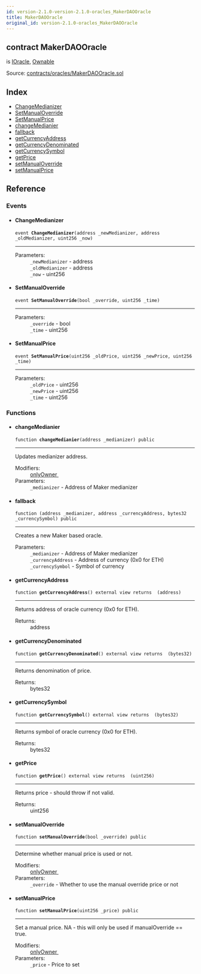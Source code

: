 ```yaml
---
id: version-2.1.0-version-2.1.0-oracles_MakerDAOOracle
title: MakerDAOOracle
original_id: version-2.1.0-oracles_MakerDAOOracle
---
```


<div class="contract-doc"><div class="contract"><h2 class="contract-header"><span class="contract-kind">contract</span> MakerDAOOracle</h2><p class="base-contracts"><span>is</span> <a href="interfaces_IOracle.html">IOracle</a><span>, </span><a href="es_openzeppelin-solidity_contracts_ownership_Ownable.html">Ownable</a></p><div class="source">Source: <a href="https://github.com/PolymathNetwork/polymath-core/blob/v2.1.0/contracts/oracles/MakerDAOOracle.sol" target="_blank">contracts/oracles/MakerDAOOracle.sol</a></div></div><div class="index"><h2>Index</h2><ul><li><a href="oracles_MakerDAOOracle.html#ChangeMedianizer">ChangeMedianizer</a></li><li><a href="oracles_MakerDAOOracle.html#SetManualOverride">SetManualOverride</a></li><li><a href="oracles_MakerDAOOracle.html#SetManualPrice">SetManualPrice</a></li><li><a href="oracles_MakerDAOOracle.html#changeMedianier">changeMedianier</a></li><li><a href="oracles_MakerDAOOracle.html#">fallback</a></li><li><a href="oracles_MakerDAOOracle.html#getCurrencyAddress">getCurrencyAddress</a></li><li><a href="oracles_MakerDAOOracle.html#getCurrencyDenominated">getCurrencyDenominated</a></li><li><a href="oracles_MakerDAOOracle.html#getCurrencySymbol">getCurrencySymbol</a></li><li><a href="oracles_MakerDAOOracle.html#getPrice">getPrice</a></li><li><a href="oracles_MakerDAOOracle.html#setManualOverride">setManualOverride</a></li><li><a href="oracles_MakerDAOOracle.html#setManualPrice">setManualPrice</a></li></ul></div><div class="reference"><h2>Reference</h2><div class="events"><h3>Events</h3><ul><li><div class="item event"><span id="ChangeMedianizer" class="anchor-marker"></span><h4 class="name">ChangeMedianizer</h4><div class="body"><code class="signature">event <strong>ChangeMedianizer</strong><span>(address _newMedianizer, address _oldMedianizer, uint256 _now) </span></code><hr/><dl><dt><span class="label-parameters">Parameters:</span></dt><dd><div><code>_newMedianizer</code> - address</div><div><code>_oldMedianizer</code> - address</div><div><code>_now</code> - uint256</div></dd></dl></div></div></li><li><div class="item event"><span id="SetManualOverride" class="anchor-marker"></span><h4 class="name">SetManualOverride</h4><div class="body"><code class="signature">event <strong>SetManualOverride</strong><span>(bool _override, uint256 _time) </span></code><hr/><dl><dt><span class="label-parameters">Parameters:</span></dt><dd><div><code>_override</code> - bool</div><div><code>_time</code> - uint256</div></dd></dl></div></div></li><li><div class="item event"><span id="SetManualPrice" class="anchor-marker"></span><h4 class="name">SetManualPrice</h4><div class="body"><code class="signature">event <strong>SetManualPrice</strong><span>(uint256 _oldPrice, uint256 _newPrice, uint256 _time) </span></code><hr/><dl><dt><span class="label-parameters">Parameters:</span></dt><dd><div><code>_oldPrice</code> - uint256</div><div><code>_newPrice</code> - uint256</div><div><code>_time</code> - uint256</div></dd></dl></div></div></li></ul></div><div class="functions"><h3>Functions</h3><ul><li><div class="item function"><span id="changeMedianier" class="anchor-marker"></span><h4 class="name">changeMedianier</h4><div class="body"><code class="signature">function <strong>changeMedianier</strong><span>(address _medianizer) </span><span>public </span></code><hr/><div class="description"><p>Updates medianizer address.</p></div><dl><dt><span class="label-modifiers">Modifiers:</span></dt><dd><a href="es_openzeppelin-solidity_contracts_ownership_Ownable.html#onlyOwner">onlyOwner </a></dd><dt><span class="label-parameters">Parameters:</span></dt><dd><div><code>_medianizer</code> - Address of Maker medianizer</div></dd></dl></div></div></li><li><div class="item function"><span id="fallback" class="anchor-marker"></span><h4 class="name">fallback</h4><div class="body"><code class="signature">function <strong></strong><span>(address _medianizer, address _currencyAddress, bytes32 _currencySymbol) </span><span>public </span></code><hr/><div class="description"><p>Creates a new Maker based oracle.</p></div><dl><dt><span class="label-parameters">Parameters:</span></dt><dd><div><code>_medianizer</code> - Address of Maker medianizer</div><div><code>_currencyAddress</code> - Address of currency (0x0 for ETH)</div><div><code>_currencySymbol</code> - Symbol of currency</div></dd></dl></div></div></li><li><div class="item function"><span id="getCurrencyAddress" class="anchor-marker"></span><h4 class="name">getCurrencyAddress</h4><div class="body"><code class="signature">function <strong>getCurrencyAddress</strong><span>() </span><span>external </span><span>view </span><span>returns  (address) </span></code><hr/><div class="description"><p>Returns address of oracle currency (0x0 for ETH).</p></div><dl><dt><span class="label-return">Returns:</span></dt><dd>address</dd></dl></div></div></li><li><div class="item function"><span id="getCurrencyDenominated" class="anchor-marker"></span><h4 class="name">getCurrencyDenominated</h4><div class="body"><code class="signature">function <strong>getCurrencyDenominated</strong><span>() </span><span>external </span><span>view </span><span>returns  (bytes32) </span></code><hr/><div class="description"><p>Returns denomination of price.</p></div><dl><dt><span class="label-return">Returns:</span></dt><dd>bytes32</dd></dl></div></div></li><li><div class="item function"><span id="getCurrencySymbol" class="anchor-marker"></span><h4 class="name">getCurrencySymbol</h4><div class="body"><code class="signature">function <strong>getCurrencySymbol</strong><span>() </span><span>external </span><span>view </span><span>returns  (bytes32) </span></code><hr/><div class="description"><p>Returns symbol of oracle currency (0x0 for ETH).</p></div><dl><dt><span class="label-return">Returns:</span></dt><dd>bytes32</dd></dl></div></div></li><li><div class="item function"><span id="getPrice" class="anchor-marker"></span><h4 class="name">getPrice</h4><div class="body"><code class="signature">function <strong>getPrice</strong><span>() </span><span>external </span><span>view </span><span>returns  (uint256) </span></code><hr/><div class="description"><p>Returns price - should throw if not valid.</p></div><dl><dt><span class="label-return">Returns:</span></dt><dd>uint256</dd></dl></div></div></li><li><div class="item function"><span id="setManualOverride" class="anchor-marker"></span><h4 class="name">setManualOverride</h4><div class="body"><code class="signature">function <strong>setManualOverride</strong><span>(bool _override) </span><span>public </span></code><hr/><div class="description"><p>Determine whether manual price is used or not.</p></div><dl><dt><span class="label-modifiers">Modifiers:</span></dt><dd><a href="es_openzeppelin-solidity_contracts_ownership_Ownable.html#onlyOwner">onlyOwner </a></dd><dt><span class="label-parameters">Parameters:</span></dt><dd><div><code>_override</code> - Whether to use the manual override price or not</div></dd></dl></div></div></li><li><div class="item function"><span id="setManualPrice" class="anchor-marker"></span><h4 class="name">setManualPrice</h4><div class="body"><code class="signature">function <strong>setManualPrice</strong><span>(uint256 _price) </span><span>public </span></code><hr/><div class="description"><p>Set a manual price. NA - this will only be used if manualOverride == true.</p></div><dl><dt><span class="label-modifiers">Modifiers:</span></dt><dd><a href="es_openzeppelin-solidity_contracts_ownership_Ownable.html#onlyOwner">onlyOwner </a></dd><dt><span class="label-parameters">Parameters:</span></dt><dd><div><code>_price</code> - Price to set</div></dd></dl></div></div></li></ul></div></div></div>
